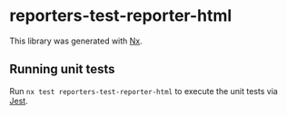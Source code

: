 # reporters-test-reporter-html

This library was generated with [Nx](https://nx.dev).

## Running unit tests

Run `nx test reporters-test-reporter-html` to execute the unit tests via [Jest](https://jestjs.io).
